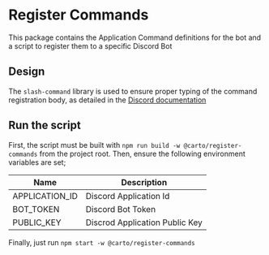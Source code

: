 # Register Commands

This package contains the Application Command definitions for the bot and a script to register them to a specific Discord Bot

## Design

The `slash-command` library is used to ensure proper typing of the command registration body, as detailed in the [Discord documentation](https://discord.com/developers/docs/interactions/application-commands#making-a-global-command)

## Run the script

First, the script must be built with `npm run build -w @carto/register-commands` from the project root.
Then, ensure the following environment variables are set;

| Name           | Description                    |
| -------------- | ------------------------------ |
| APPLICATION_ID | Discord Application Id         |
| BOT_TOKEN      | Discord Bot Token              |
| PUBLIC_KEY     | Discrod Application Public Key |

Finally, just run `npm start -w @carto/register-commands`
